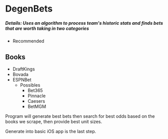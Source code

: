 DegenBets
=
##### Details: Uses an algorithm to process team's historic stats and finds bets that are worth taking in two categories
- Recommended

Books
-
- DraftKings
- Bovada
- ESPNBet
  - Possibles
    - Bet365
    - Pinnacle
    - Caesers
    - BetMGM


Program will generate best bets then search for best odds based on the books we scrape, then provide best unit sizes.

Generate into basic iOS app is the last step.